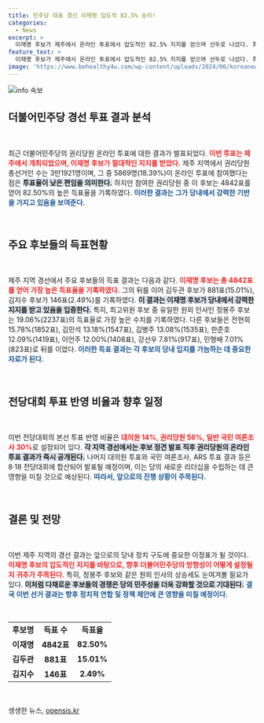 ```yaml
---
title: 민주당 대표 경선 이재명 압도적 82.5% 승리!
categories:
  - News
excerpt: >
  이재명 후보가 제주에서 온라인 투표에서 압도적인 82.5% 지지를 얻으며 선두로 나섰다. 최고위원 후보 중 원외 인사 정봉주가 1위를 기록한 가운데, 민주당의 미래를 가늠할 이번 전당대회에 관심이 집중되고 있다.
feature_text: >
  이재명 후보가 제주에서 온라인 투표에서 압도적인 82.5% 지지를 얻으며 선두로 나섰다. 최고위원 후보 중 원외 인사 정봉주가 1위를 기록한 가운데, 민주당의 미래를 가늠할 이번 전당대회에 관심이 집중되고 있다.
image: 'https://www.behealthy4u.com/wp-content/uploads/2024/06/koreanews.jpg'
---
```


<p><img src="https://www.behealthy4u.com/wp-content/uploads/2024/06/koreanews.jpg" alt="info 속보" /></p>

<h2 data-ke-size="size26">더불어민주당 경선 투표 결과 분석</h2>

<p data-ke-size="size16">&nbsp;</p>

<p data-ke-size="size16">최근 더불어민주당의 권리당원 온라인 투표에 대한 결과가 발표되었다. <b><span style="color: #ee2323;">이번 투표는 제주에서 개최되었으며, 이재명 후보가 절대적인 지지를 받았다.</span></b> 제주 지역에서 권리당원 총선거인 수는 3만1921명이며, 그 중 5869명(18.39%)이 온라인 투표에 참여했다는 점은 <b><span style="background-color: #21538527;">투표율이 낮은 편임을 의미한다.</span></b> 하지만 참여한 권리당원 중 이 후보는 4842표를 얻어 82.50%의 높은 득표율을 기록하였다. <b><span style="color: #1a5490;">이러한 결과는 그가 당내에서 강력한 기반을 가지고 있음을 보여준다.</span></b></p>

<p data-ke-size="size16">&nbsp;</p>

<h2 data-ke-size="size26">주요 후보들의 득표현황</h2>

<p data-ke-size="size16">&nbsp;</p>

<p data-ke-size="size16">제주 지역 경선에서 주요 후보들의 득표 결과는 다음과 같다. <b><span style="color: #ee2323;">이재명 후보는 총 4842표를 얻어 가장 높은 득표율을 기록하였다.</span></b> 그의 뒤를 이어 김두관 후보가 881표(15.01%), 김지수 후보가 146표(2.49%)를 기록하였다. <b><span style="background-color: #21538527;">이 결과는 이재명 후보가 당내에서 강력한 지지를 받고 있음을 입증한다.</span></b> 특히, 최고위원 후보 중 유일한 원외 인사인 정봉주 후보는 19.06%(2237표)의 득표율로 가장 높은 수치를 기록하였다. 다른 후보들은 전현희 15.78%(1852표), 김민석 13.18%(1547표), 김병주 13.08%(1535표), 한준호 12.09%(1419표), 이언주 12.00%(1408표), 강선우 7.81%(917표), 민형배 7.01%(823표)로 뒤를 이었다. <b><span style="color: #1a5490;">이러한 득표 결과는 각 후보의 당내 입지를 가늠하는 데 중요한 자료가 된다.</span></b></p>

<p data-ke-size="size16">&nbsp;</p>

<h2 data-ke-size="size26">전당대회 투표 반영 비율과 향후 일정</h2>

<p data-ke-size="size16">&nbsp;</p>

<p data-ke-size="size16">이번 전당대회의 본선 투표 반영 비율은 <b><span style="color: #ee2323;">대의원 14%, 권리당원 56%, 일반 국민 여론조사 30%</span></b>로 설정되어 있다. <b><span style="background-color: #21538527;">각 지역 경선에서는 후보 정견 발표 직후 권리당원의 온라인 투표 결과가 즉시 공개된다.</span></b> 나머지 대의원 투표와 국민 여론조사, ARS 투표 결과 등은 8·18 전당대회에 합산되어 발표될 예정이며, 이는 당의 새로운 리더십을 수립하는 데 큰 영향을 미칠 것으로 예상된다. <b><span style="color: #1a5490;">따라서, 앞으로의 진행 상황이 주목된다.</span></b></p>

<p data-ke-size="size16">&nbsp;</p>

<h2 data-ke-size="size26">결론 및 전망</h2>

<p data-ke-size="size16">&nbsp;</p>

<p data-ke-size="size16">이번 제주 지역의 경선 결과는 앞으로의 당내 정치 구도에 중요한 이정표가 될 것이다. <b><span style="color: #ee2323;">이재명 후보의 압도적인 지지를 바탕으로, 향후 더불어민주당의 방향성이 어떻게 설정될지 귀추가 주목된다.</span></b> 특히, 정봉주 후보와 같은 원외 인사의 상승세도 눈여겨볼 필요가 있다. <b><span style="background-color: #21538527;">이처럼 다채로운 후보들의 경쟁은 당의 민주성을 더욱 강화할 것으로 기대된다.</span></b> <b><span style="color: #1a5490;">결국 이번 선거 결과는 향후 정치적 연합 및 정책 제안에 큰 영향을 미칠 예정이다.</span></b></p>

<p data-ke-size="size16">&nbsp;</p>

<table>
  <tr>
    <td style="text-align: center; height: 17px;"><b>후보명</b></td>
    <td style="text-align: center; height: 17px;"><b>득표 수</b></td>
    <td style="text-align: center; height: 17px;"><b>득표율</b></td>
  </tr>
  <tr>
    <td style="text-align: center; height: 17px;"><b>이재명</b></td>
    <td style="text-align: center; height: 17px;"><b>4842표</b></td>
    <td style="text-align: center; height: 17px;"><b>82.50%</b></td>
  </tr>
  <tr>
    <td style="text-align: center; height: 17px;"><b>김두관</b></td>
    <td style="text-align: center; height: 17px;"><b>881표</b></td>
    <td style="text-align: center; height: 17px;"><b>15.01%</b></td>
  </tr>
  <tr>
    <td style="text-align: center; height: 17px;"><b>김지수</b></td>
    <td style="text-align: center; height: 17px;"><b>146표</b></td>
    <td style="text-align: center; height: 17px;"><b>2.49%</b></td>
  </tr>
</table>

<p data-ke-size="size16">&nbsp;</p>
생생한 뉴스, <a href="https://opensis.kr" rel="dofollow">opensis.kr</a>


